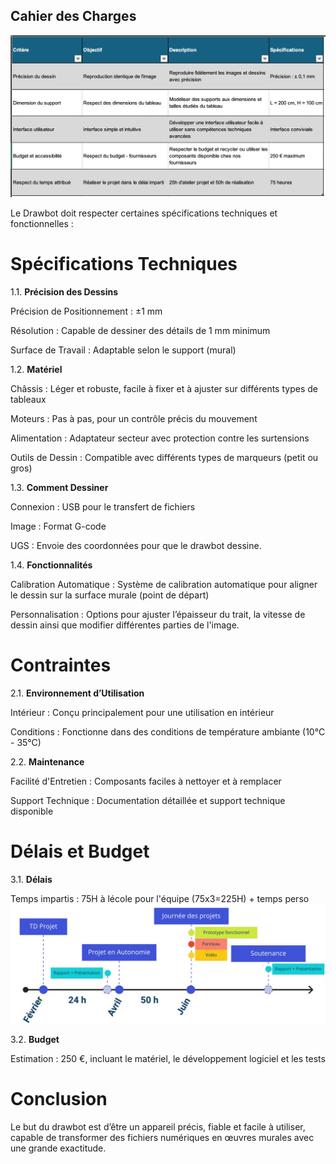 ## **Cahier des Charges**


![Cahier des charges](../images/TabCDC.jpg)

Le Drawbot doit respecter certaines spécifications techniques et fonctionnelles :

# Spécifications Techniques

1.1. **Précision des Dessins**

Précision de Positionnement : ±1 mm

Résolution : Capable de dessiner des détails de 1 mm minimum

Surface de Travail : Adaptable selon le support (mural) 

1.2. **Matériel**

Châssis : Léger et robuste, facile à fixer et à ajuster sur différents types de tableaux 

Moteurs : Pas à pas, pour un contrôle précis du mouvement

Alimentation : Adaptateur secteur avec protection contre les surtensions

Outils de Dessin : Compatible avec différents types de marqueurs (petit ou gros)

1.3. **Comment Dessiner**

Connexion : USB pour le transfert de fichiers 

Image : Format G-code

UGS : Envoie des coordonnées pour que le drawbot dessine.

1.4. **Fonctionnalités**

Calibration Automatique : Système de calibration automatique pour aligner le dessin sur la surface murale (point de départ)

Personnalisation : Options pour ajuster l’épaisseur du trait, la vitesse de dessin ainsi que modifier différentes parties de l'image.

# Contraintes

2.1. **Environnement d’Utilisation**

Intérieur : Conçu principalement pour une utilisation en intérieur

Conditions : Fonctionne dans des conditions de température ambiante (10°C - 35°C)

2.2. **Maintenance**

Facilité d'Entretien : Composants faciles à nettoyer et à remplacer

Support Technique : Documentation détaillée et support technique disponible

# Délais et Budget

3.1. **Délais**

Temps impartis : 75H à lécole pour l'équipe (75x3=225H) + temps perso
![Délais](../images/delais.jpg)

3.2. **Budget**

Estimation : 250 €, incluant le matériel, le développement logiciel et les tests

# Conclusion


Le but du drawbot est d’être un appareil précis, fiable et facile à utiliser, capable de transformer des fichiers numériques en œuvres murales avec une grande exactitude. 
